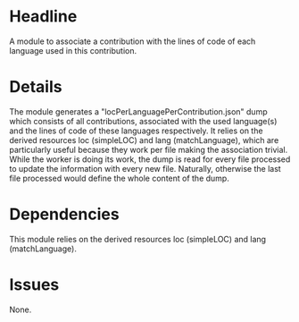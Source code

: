 # Headline

A module to associate a contribution with the lines of code of each language
used in this contribution.

# Details

The module generates a "locPerLanguagePerContribution.json" dump which consists
of all contributions, associated with the used language(s) and the lines of code
of these languages respectively. It relies on the derived resources loc
(simpleLOC) and lang (matchLanguage), which are particularly useful because they
work per file making the association trivial. While the worker is doing its
work, the dump is read for every file processed to update the information with
every new file. Naturally, otherwise the last file processed would
define the whole content of the dump.

# Dependencies

This module relies on the derived resources loc (simpleLOC) and lang
(matchLanguage).

# Issues

None.
